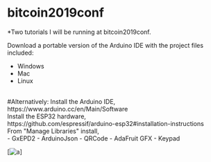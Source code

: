 # bitcoin2019conf
*Two tutorials I will be running at  bitcoin2019conf.

Download a portable version of the Arduino IDE with the project files included:

- Windows
- Mac
- Linux
 
<br>
#Alternatively:
Install the Arduino IDE,<br>
https://www.arduino.cc/en/Main/Software

<br>
Install the ESP32 hardware,<br>
https://github.com/espressif/arduino-esp32#installation-instructions

<br>
From "Manage Libraries" install,<br>
- GxEPD2
- ArduinoJson
- QRCode
- AdaFruit GFX
- Keypad


[![a](https://i.imgur.com/mCfnhZN.png)]




